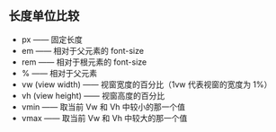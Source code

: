 ## 长度单位比较

- px —— 固定长度
- em —— 相对于父元素的 font-size
- rem —— 相对于根元素的 font-size
- % —— 相对于父元素
- vw (view width) —— 视窗宽度的百分比（1vw 代表视窗的宽度为 1%）
- vh (view height) —— 视窗高度的百分比
- vmin —— 取当前 Vw 和 Vh 中较小的那一个值
- vmax —— 取当前 Vw 和 Vh 中较大的那一个值
